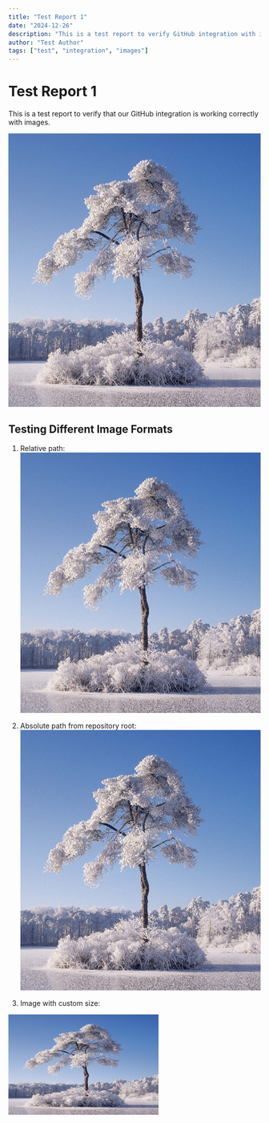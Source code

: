 ```yaml
---
title: "Test Report 1"
date: "2024-12-26"
description: "This is a test report to verify GitHub integration with images"
author: "Test Author"
tags: ["test", "integration", "images"]
---
```


# Test Report 1

This is a test report to verify that our GitHub integration is working correctly with images.

![Test Image](./images/test-image.png)

## Testing Different Image Formats

1. Relative path:
![Relative Path](./images/test-image.png)

2. Absolute path from repository root:
![Absolute Path](/content/reports/images/test-image.png)

3. Image with custom size:
<img src="./images/test-image.png" width="300" height="200" alt="Resized Test Image" />
